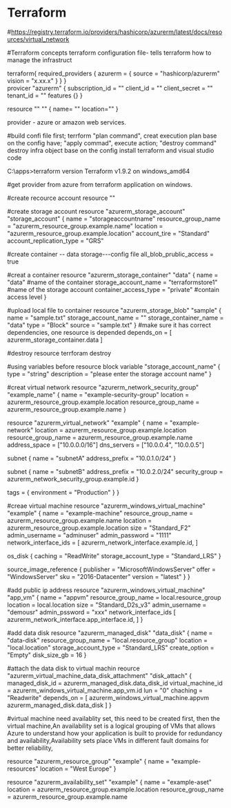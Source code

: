 # Terraform 
#https://registry.terraform.io/providers/hashicorp/azurerm/latest/docs/resources/virtual_network


#Terraform concepts  terraform configuration file- tells terraform how to manage the infrastruct  

terraform{
  required_providers {
    azurerm = {
      source = "hashicorp/azurerm"
      vision = "x.xx.x"
     } 
  } 
}  
provicer "azurerm" {
  subscription_id = ""
  client_id       = ""
  client_secret   = ""
  tenant_id       = ""
  features {}
}

resource "" "" {
  name= ""
  location=""
}


provider - azure or amazon web services.

#build confi file first; terrform "plan command", creat execution plan base on the config have; "apply commad", execute action; "destroy command" destroy infra object base on the config
install terraform and visual studio code 

C:\apps>terraform version
Terraform v1.9.2
on windows_amd64


#get provider from azure from terraform application on windows. 

#create recource account
resource ""


#create storage account
resource "azurerm_storage_account" "storage_account" {
  name                     = "storageaccountname"
  resource_group_name      = "azurerm_resource_group.example.name"
  location                 = "azurerm_resource_group.example.location"
  account_tire             = "Standard"
  account_replication_type = "GRS"

#create container -- data storage---config file
all_blob_prublic_access = true

#creat a container
resource "azurerm_storage_container" "data" {
  name                   = "data"                         #name of the container
  storage_account_name   = "terraformstore1"              #name of the storage account
  container_access_type  = "private"                      #contain access level
}

#upload local file to container
resource "azurerm_storage_blob" "sample" {
  name                   = "sample.txt"
  storage_account_name   = ""
  storage_container_name = "data"
  type                   = "Block"
  source                 = "sample.txt"
}
#make sure it has correct dependencies, one resource is depended
depends_on = [
  azurerm_storage_container.data
]

#destroy resource 
terrforam destroy

#using variables before resource block
variable "storage_account_name" {
  type = "string"
  description = "please enter the storage account name"
}

#creat virtual network
resource "azurerm_network_security_group" "example_name" {
  name                = "example-security-group"
  location            = azurerm_resource_group.example.location
  resource_group_name = azurerm_resource_group.example.name
}

resource "azurerm_virtual_network" "example" {
  name                = "example-network"
  location            = azurerm_resource_group.example.location
  resource_group_name = azurerm_resource_group.example.name
  address_space       = ["10.0.0.0/16"]
  dns_servers         = ["10.0.0.4", "10.0.0.5"]

  subnet {
    name           = "subnetA"
    address_prefix = "10.0.1.0/24"
  }

  subnet {
    name           = "subnetB"
    address_prefix = "10.0.2.0/24"
    security_group = azurerm_network_security_group.example.id
  }

  tags = {
    environment = "Production"
  }
}

#creae virtual machine
resource "azurerm_windows_virtual_machine" "example" {
  name                = "example-machine"
  resource_group_name = azurerm_resource_group.example.name
  location            = azurerm_resource_group.example.location
  size                = "Standard_F2"
  admin_username      = "adminuser"
  admin_password      = "1111"
  network_interface_ids = [
    azurerm_network_interface.example.id,
  ]

  os_disk {
    caching              = "ReadWrite"
    storage_account_type = "Standard_LRS"
  }

  source_image_reference {
    publisher = "MicrosoftWindowsServer"
    offer     = "WindowsServer"
    sku       = "2016-Datacenter"
    version   = "latest"
  }
}

#add public ip address
resource "azurerm_windows_virtual_machine" "app_vm" {
  name                     = "appvm"
  resource_group_name      = local.resource_group
  location                 = local.location
  size                     = "Standard_D2s_v3"
  admin_username           = "demousr"
  admin_pssword            = "xxx"
  network_interface_ids [
    azurerm_network_interface.app_interface.id,
  ]
}

#add data disk
resource "azurerm_managed_disk" "data_disk" {
  name                     = "data-disk"
  resource_group_name      = "local.resource_group"
  location                 = "local.location"
  storage_account_type     = "Standard_LRS"
  create_option            = "Empty"
  disk_size_gb             = 16
}

#attach the data disk to virtual machin
reource "azurerm_virtual_machine_data_disk_attachment" "disk_attach" {
  managed_disk_id         = azurerm_managed_disk.data_disk_id
  virtual_machine_id      = azurerm_windows_virtual_machine.app_vm.id
  lun                     = "0"
  chaching                = "Readwrite"
  depends_on = [
    azurerm_windows_virtual_machine.appvm
    azurerm_managed_disk.data_disk
  ]
}

#virtual machine need availablity set, this need to be created first, then the virtual machine,An availability set is a logical grouping of VMs that allows Azure to understand how your application is built to provide for redundancy and availability,Availability sets place VMs in different fault domains for better reliability,

resource "azurerm_resource_group" "example" {
  name     = "example-resources"
  location = "West Europe"
}

resource "azurerm_availability_set" "example" {
  name                = "example-aset"
  location            = azurerm_resource_group.example.location
  resource_group_name = azurerm_resource_group.example.name
